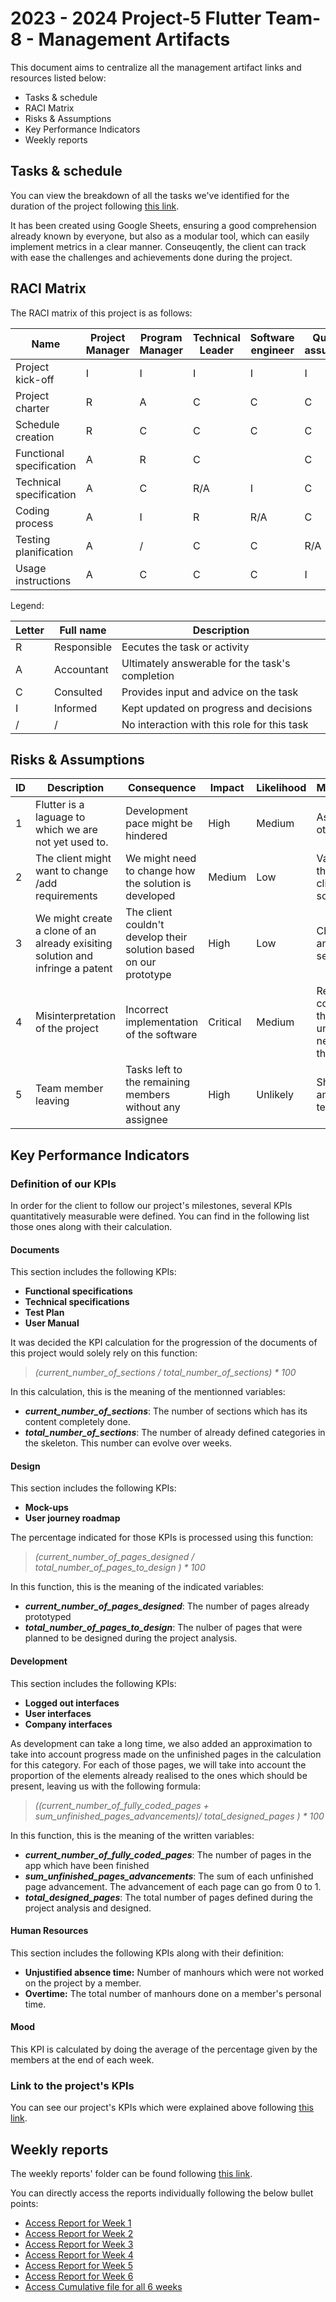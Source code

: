 # 2023 - 2024 Project-5 Flutter Team-8 - Management Artifacts

This document aims to centralize all the management artifact links and resources listed below:

- Tasks & schedule
- RACI Matrix
- Risks & Assumptions
- Key Performance Indicators
- Weekly reports

## Tasks & schedule

You can view the breakdown of all the tasks we've identified for the duration of the project following [this link](https://docs.google.com/spreadsheets/d/1QFKKn1Zu7k-iphcHswhBO5TsPfcmz9KxaEGjEYsmUTM/edit?usp=sharing).

It has been created using Google Sheets, ensuring a good comprehension already known by everyone, but also as a modular tool, which can easily implement metrics in a clear manner. Conseuqently, the client can track with ease the challenges and achievements done during the project.

## RACI Matrix

The RACI matrix of this project is as follows:

| Name                     | Project Manager | Program Manager | Technical Leader | Software engineer | Quality assurance | Technical Writer | Client | Stakeholders |
| ------------------------ | --------------- | --------------- | ---------------- | ----------------- | ----------------- | ---------------- | ------ | ------------ |
| Project kick-off         | I               | I               | I                | I                 | I                 | I                | R      | C            |
| Project charter          | R               | A               | C                | C                 | C                 | C                | I      | I            |
| Schedule creation        | R               | C               | C                | C                 | C                 | C                | /      | I            |
| Functional specification | A               | R               | C                |                   | C                 | /                | C      | I            |
| Technical specification  | A               | C               | R/A              | I                 | C                 | /                | C      | I            |
| Coding process           | A               | I               | R                | R/A               | C                 | /                | /      | /            |
| Testing planification    | A               | /               | C                | C                 | R/A               | I                | /      | /            |
| Usage instructions       | A               | C               | C                | C                 | I                 | R/A              | I      | I            |

Legend:

| Letter | Full name   | Description                                     |
| ------ | ----------- | ----------------------------------------------- |
| R      | Responsible | Eecutes the task or activity                    |
| A      | Accountant  | Ultimately answerable for the task's completion |
| C      | Consulted   | Provides input and advice on the task           |
| I      | Informed    | Kept updated on progress and decisions          |
| /      | /           | No interaction with this role for this task     |

## Risks & Assumptions

| ID  | Description                                                                    | Consequence                                                       | Impact   | Likelihood | Mitigation/Avoidance                                                                |
| --- | ------------------------------------------------------------------------------ | ----------------------------------------------------------------- | -------- | ---------- | ----------------------------------------------------------------------------------- |
| 1   | Flutter is a laguage to which we are not yet used to.                          | Development pace might be hindered                                | High     | Medium     | Ask for help to the other team members                                              |
| 2   | The client might want to change /add requirements                              | We might need to change how the solution is developed             | Medium   | Low        | Validate every step of the project with the client, to ensure the solution fits him |
| 3   | We might create a clone of an already exisiting solution and infringe a patent | The client couldn't develop their solution based on our prototype | High     | Low        | Check for any patent and find our unique selling point (USP)                        |
| 4   | Misinterpretation of the project                                               | Incorrect implementation of the software                          | Critical | Medium     | Regular communication with the client to understand their needs, and stick to them. |
| 5   | Team member leaving                                                            | Tasks left to the remaining members without any assignee          | High     | Unlikely   | Sharing the tasks among the remaining team members.                                 |

## Key Performance Indicators

### Definition of our KPIs

In order for the client to follow our project's milestones, several KPIs quantitatively measurable were defined. You can find in the following list those ones along with their calculation.

#### Documents

This section includes the following KPIs:

- **Functional specifications**
- **Technical specifications**
- **Test Plan**
- **User Manual**

It was decided the KPI calculation for the progression of the documents of this project would solely rely on this function:

> *(current_number_of_sections / total_number_of_sections) \* 100*

In this calculation, this is the meaning of the mentionned variables:

- ***current_number_of_sections***: The number of sections which has its content completely done.
- ***total_number_of_sections***: The number of already defined categories in the skeleton. This number can evolve over weeks.

#### Design

This section includes the following KPIs:

- **Mock-ups**
- **User journey roadmap**

The percentage indicated for those KPIs is processed using this function:

> *(current_number_of_pages_designed / total_number_of_pages_to_design ) \* 100*

In this function, this is the meaning of the indicated variables:

- ***current_number_of_pages_designed***: The number of pages already prototyped
- ***total_number_of_pages_to_design***: The nulber of pages that were planned to be designed during the project analysis.

#### Development

This section includes the following KPIs:

- **Logged out interfaces**
- **User interfaces**
- **Company interfaces**

As development can take a long time, we also added an approximation to take into account progress made on the unfinished pages in the calculation for this category. For each of those pages, we will take into account the proportion of the elements already realised to the ones which should be present, leaving us with the following formula:

> *((current_number_of_fully_coded_pages + sum_unfinished_pages_advancements)/ total_designed_pages ) \* 100*

In this function, this is the meaning of the written variables:

- ***current_number_of_fully_coded_pages***: The number of pages in the app which have been finished
- ***sum_unfinished_pages_advancements***: The sum of each unfinished page advancement. The advancement of each page can go from 0 to 1.
- ***total_designed_pages***: The total number of pages defined during the project analysis and designed.

#### Human Resources

This section includes the following KPIs along with their definition:

- **Unjustified absence time:** Number of manhours which were not worked on the project by a member.
- **Overtime:** The total number of manhours done on a member's personal time.

#### Mood

This KPI is calculated by doing the average of the percentage given by the members at the end of each week.

### Link to the project's KPIs

You can see our project's KPIs which were explained above following [this link](https://docs.google.com/spreadsheets/d/13r3LjiBo7af3gUG_U1R8BDZ1rG9yWM4tQpzGxaaGdE4/edit?usp=sharing).

## Weekly reports

The weekly reports' folder can be found following [this link](/documents/management/weekly_reports/).

You can directly access the reports individually following the below bullet points:

- [Access Report for Week 1](/documents/management/weekly_reports/week1.md)
- [Access Report for Week 2](/documents/management/weekly_reports/week2.md)
- [Access Report for Week 3](/documents/management/weekly_reports/week3.md)
- [Access Report for Week 4](/documents/management/weekly_reports/week4.md)
- [Access Report for Week 5](/documents/management/weekly_reports/week5.md)
- [Access Report for Week 6](/documents/management/weekly_reports/week6.md)
- [Access Cumulative file for all 6 weeks](/documents/management/weekly_reports/cumulative.md)

